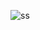 ![ss](https://user-images.githubusercontent.com/65891445/160889873-f726f68c-8f3c-4dd8-bfa7-a928517d5a81.png)
